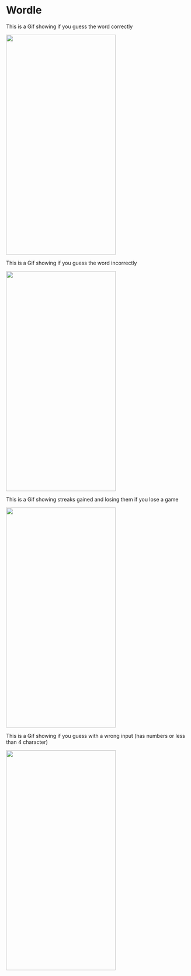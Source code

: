# Wordle


This is a Gif showing if you guess the word correctly

<img src="https://github.com/tpatel29/Wordle/blob/main/demo1.gif" width="300" height="600"/>


This is a Gif showing if you guess the word incorrectly

<img src="https://github.com/tpatel29/Wordle/blob/main/demo2.gif" width="300" height="600"/>


This is a Gif showing streaks gained and losing them if you lose a game

<img src="https://github.com/tpatel29/Wordle/blob/main/demo3.gif" width="300" height="600"/>


This is a Gif showing if you guess with a wrong input (has numbers or less than 4 character)

<img src="https://github.com/tpatel29/Wordle/blob/main/demo4.gif" width="300" height="600"/>
